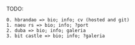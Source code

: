 TODO:

    0. hbrandao => bio; info; cv (hosted and git)
    1. naeu rs => bio; info; ?port
    2. duba => bio; info; galeria
    3. bit castle => bio; info; ?galeria
